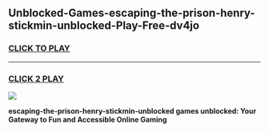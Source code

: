 
## Unblocked-Games-escaping-the-prison-henry-stickmin-unblocked-Play-Free-dv4jo
<h3>
<a href="https://premium76.site?title=escaping-the-prison-henry-stickmin-unblocked&ref=10A">CLICK TO PLAY</a></h3>
<hr>

<h3>
<a href="https://premium76.site?title=escaping-the-prison-henry-stickmin-unblocked&ref=10A">CLICK 2 PLAY</a>
  
</h3>

<a href="https://premium76.site?title=escaping-the-prison-henry-stickmin-unblocked&ref=10A"><img src="https://clearcache.store/games.png"></a>


**escaping-the-prison-henry-stickmin-unblocked games unblocked: Your Gateway to Fun and Accessible Online Gaming**
